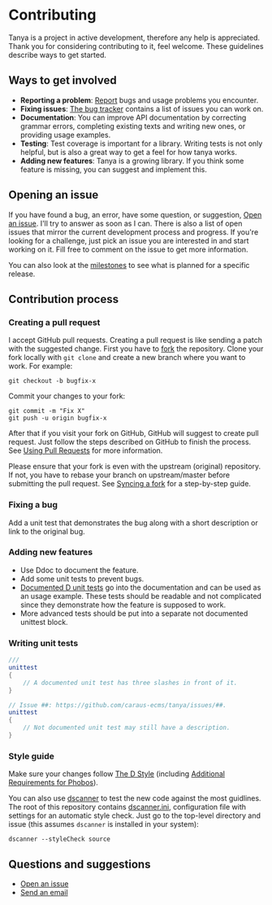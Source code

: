 
# Contributing

Tanya is a project in active development, therefore any help is appreciated. Thank you for considering contributing
to it, feel welcome.
These guidelines describe ways to get started.


## Ways to get involved

* **Reporting a problem**: [Report](https://github.com/caraus-ecms/tanya/issues) bugs and usage problems you
encounter.
* **Fixing issues**: [The bug tracker](https://github.com/caraus-ecms/tanya/issues) contains a list of issues you
can work on.
* **Documentation**: You can improve API documentation by correcting grammar errors, completing existing texts and
writing new ones, or providing usage examples.
* **Testing**: Test coverage is important for a library. Writing tests is not only helpful, but is also a great way
to get a feel for how tanya works.
* **Adding new features**: Tanya is a growing library. If you think some feature is missing, you can suggest
and implement this.


## Opening an issue

If you have found a bug, an error, have some question, or suggestion,
[Open an issue](https://github.com/caraus-ecms/tanya/issues). I'll try to answer as soon as I can. There is also a
list of open issues that mirror the current development process and progress. If you're looking for a challenge, just
pick an issue you are interested in and start working on it. Fill free to comment on the issue to get more
information.

You can also look at the [milestones](https://github.com/Dlackware/gnome/milestones) to see what is planned for a
specific release.


## Contribution process

### Creating a pull request

I accept GitHub pull requests. Creating a pull request is like sending a patch with the suggested change.
First you have to [fork](https://guides.github.com/activities/forking/) the repository. Clone your fork locally
with `git clone` and create a new branch where you want to work. For example:

```shell
git checkout -b bugfix-x
```
Commit your changes to your fork:

```shell
git commit -m "Fix X"
git push -u origin bugfix-x
```

After that if you visit your fork on GitHub, GitHub will suggest to create pull request. Just follow the steps
described on GitHub to finish the process. See
[Using Pull Requests](https://help.github.com/articles/about-pull-requests/) for more information.

Please ensure that your fork is even with the upstream (original) repository. If not, you have to rebase your branch
on upstream/master before submitting the pull request. See [Syncing a fork](https://help.github.com/articles/syncing-a-fork/) for a
step-by-step guide.

### Fixing a bug

Add a unit test that demonstrates the bug along with a short description or link to the original bug.

### Adding new features

* Use Ddoc to document the feature.
* Add some unit tests to prevent bugs.
* [Documented D unit tests](https://dlang.org/spec/ddoc.html#using_ddoc_to_generate_examples) go into the documentation and can be used as an usage
example. These tests should be readable and not complicated since they demonstrate how the feature is supposed to work.
* More advanced tests should be put into a separate not documented unittest block.

### Writing unit tests

```d
///
unittest
{
    // A documented unit test has three slashes in front of it.
}

// Issue ##: https://github.com/caraus-ecms/tanya/issues/##.
unittest
{
    // Not documented unit test may still have a description.
}
```

### Style guide

Make sure your changes follow [The D Style](https://dlang.org/dstyle.html) (including
[Additional Requirements for Phobos](https://dlang.org/dstyle.html#phobos)).

You can also use [dscanner](https://github.com/dlang-community/D-Scanner) to test the new code against the
most guidlines. The root of this repository contains
[dscanner.ini](https://github.com/caraus-ecms/tanya/blob/master/dscanner.ini), configuration file with settings for an
automatic style check. Just go to the top-level directory and issue (this assumes `dscanner` is installed in your
system):

```shell
dscanner --styleCheck source
```

## Questions and suggestions

* [Open an issue](https://github.com/caraus-ecms/tanya/issues)
* [Send an email](mailto:info@caraus.de)
